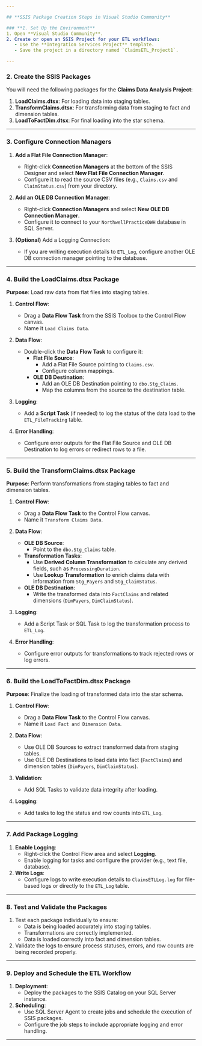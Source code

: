 ```yaml
---

## **SSIS Package Creation Steps in Visual Studio Community**

### **1. Set Up the Environment**
1. Open **Visual Studio Community**.
2. Create or open an SSIS Project for your ETL workflows:
   - Use the **Integration Services Project** template.
   - Save the project in a directory named `ClaimsETL_Project1`.

---
```


### **2. Create the SSIS Packages**
You will need the following packages for the **Claims Data Analysis Project**:

1. **LoadClaims.dtsx**: For loading data into staging tables.
2. **TransformClaims.dtsx**: For transforming data from staging to fact and dimension tables.
3. **LoadToFactDim.dtsx**: For final loading into the star schema.

---

### **3. Configure Connection Managers**
1. **Add a Flat File Connection Manager**:
   - Right-click **Connection Managers** at the bottom of the SSIS Designer and select **New Flat File Connection Manager**.
   - Configure it to read the source CSV files (e.g., `Claims.csv` and `ClaimStatus.csv`) from your directory.

2. **Add an OLE DB Connection Manager**:
   - Right-click **Connection Managers** and select **New OLE DB Connection Manager**.
   - Configure it to connect to your `NorthwellPracticeDWH` database in SQL Server.

3. **(Optional)** Add a Logging Connection:
   - If you are writing execution details to `ETL_Log`, configure another OLE DB connection manager pointing to the database.

---

### **4. Build the LoadClaims.dtsx Package**
**Purpose**: Load raw data from flat files into staging tables.

1. **Control Flow**:
   - Drag a **Data Flow Task** from the SSIS Toolbox to the Control Flow canvas.
   - Name it `Load Claims Data`.

2. **Data Flow**:
   - Double-click the **Data Flow Task** to configure it:
     - **Flat File Source**:
       - Add a Flat File Source pointing to `Claims.csv`.
       - Configure column mappings.
     - **OLE DB Destination**:
       - Add an OLE DB Destination pointing to `dbo.Stg_Claims`.
       - Map the columns from the source to the destination table.

3. **Logging**:
   - Add a **Script Task** (if needed) to log the status of the data load to the `ETL_FileTracking` table.

4. **Error Handling**:
   - Configure error outputs for the Flat File Source and OLE DB Destination to log errors or redirect rows to a file.

---

### **5. Build the TransformClaims.dtsx Package**
**Purpose**: Perform transformations from staging tables to fact and dimension tables.

1. **Control Flow**:
   - Drag a **Data Flow Task** to the Control Flow canvas.
   - Name it `Transform Claims Data`.

2. **Data Flow**:
   - **OLE DB Source**:
     - Point to the `dbo.Stg_Claims` table.
   - **Transformation Tasks**:
     - Use **Derived Column Transformation** to calculate any derived fields, such as `ProcessingDuration`.
     - Use **Lookup Transformation** to enrich claims data with information from `Stg_Payers` and `Stg_ClaimStatus`.
   - **OLE DB Destination**:
     - Write the transformed data into `FactClaims` and related dimensions (`DimPayers`, `DimClaimStatus`).

3. **Logging**:
   - Add a Script Task or SQL Task to log the transformation process to `ETL_Log`.

4. **Error Handling**:
   - Configure error outputs for transformations to track rejected rows or log errors.

---

### **6. Build the LoadToFactDim.dtsx Package**
**Purpose**: Finalize the loading of transformed data into the star schema.

1. **Control Flow**:
   - Drag a **Data Flow Task** to the Control Flow canvas.
   - Name it `Load Fact and Dimension Data`.

2. **Data Flow**:
   - Use OLE DB Sources to extract transformed data from staging tables.
   - Use OLE DB Destinations to load data into fact (`FactClaims`) and dimension tables (`DimPayers`, `DimClaimStatus`).

3. **Validation**:
   - Add SQL Tasks to validate data integrity after loading.

4. **Logging**:
   - Add tasks to log the status and row counts into `ETL_Log`.

---

### **7. Add Package Logging**
1. **Enable Logging**:
   - Right-click the Control Flow area and select **Logging**.
   - Enable logging for tasks and configure the provider (e.g., text file, database).
2. **Write Logs**:
   - Configure logs to write execution details to `ClaimsETLLog.log` for file-based logs or directly to the `ETL_Log` table.

---

### **8. Test and Validate the Packages**
1. Test each package individually to ensure:
   - Data is being loaded accurately into staging tables.
   - Transformations are correctly implemented.
   - Data is loaded correctly into fact and dimension tables.
2. Validate the logs to ensure process statuses, errors, and row counts are being recorded properly.

---

### **9. Deploy and Schedule the ETL Workflow**
1. **Deployment**:
   - Deploy the packages to the SSIS Catalog on your SQL Server instance.
2. **Scheduling**:
   - Use SQL Server Agent to create jobs and schedule the execution of SSIS packages.
   - Configure the job steps to include appropriate logging and error handling.

---
